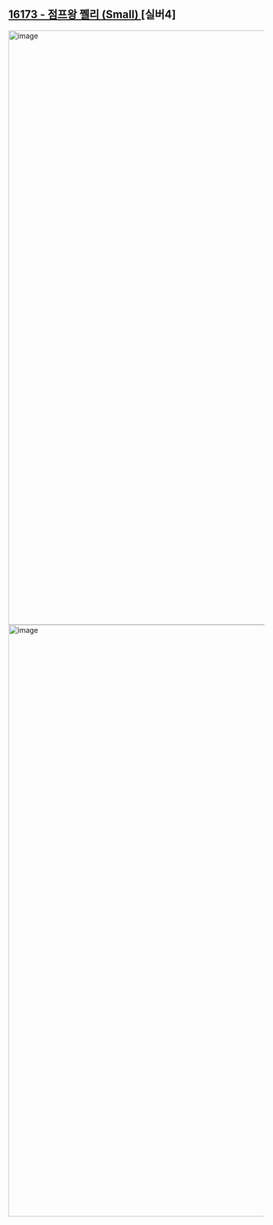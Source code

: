 ## [16173 - 점프왕 쩰리 (Small) ](https://www.acmicpc.net/problem/16173) [실버4]

<img width="1169" alt="image" src="https://user-images.githubusercontent.com/48541850/231739489-6bdefac7-9e23-49a9-a68e-2a50e69d9e8e.png">
<img width="1164" alt="image" src="https://user-images.githubusercontent.com/48541850/231739553-29a4c4c7-e707-421b-b2d7-8a79483a5b3c.png">
